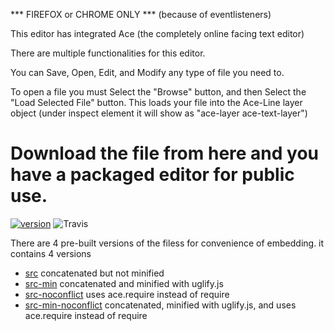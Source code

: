 *** FIREFOX or CHROME ONLY *** (because of eventlisteners)

This editor has integrated Ace (the completely online facing text editor)

There are multiple functionalities for this editor.

You can Save, Open, Edit, and Modify any type of file you need to.

To open a file you must Select the "Browse" button, and then Select the "Load Selected File" button.
  This loads your file into the Ace-Line layer object (under inspect element it will show as "ace-layer ace-text-layer")
  
Download the file from here and you have a packaged editor for public use.
=
[![version](https://img.shields.io/badge/version-0.1-green.svg)]()
![Travis](https://travis-ci.org/tjaskot/repos)

There are 4 pre-built versions of the filess for convenience of embedding.
it contains 4 versions
 * [src](https://github.com/ajaxorg/ace-builds/tree/master/src)              concatenated but not minified
 * [src-min](https://github.com/ajaxorg/ace-builds/tree/master/src-min)      concatenated and minified with uglify.js
 * [src-noconflict](https://github.com/ajaxorg/ace-builds/tree/master/src-noconflict)      uses ace.require instead of require
 * [src-min-noconflict](https://github.com/ajaxorg/ace-builds/tree/master/src-min-noconflict)      concatenated, minified with uglify.js, and uses ace.require instead of require
